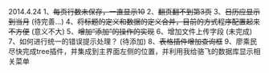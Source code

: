 2014.4.24
1、~~每页行数未保存，一直显示10~~
2、~~翻页翻不到第3页~~
3、~~日历应显示到当月~~ (待完善...)
4、~~将标题的定义和数据的定义合并，目前的方式程序配置起来不方便~~ (意义不大)
5、~~增加“添加”的操作的实现~~
6、增加文件上传字段 (未完成)
7、如何进行统一的错误提示处理？ (待添加)
8、~~表格插件增加查询框~~ 
9、廖乘民尽快完成tree插件，并集成到主界面左侧的位置，并利用我给骆飞的数据库显示相关菜单
